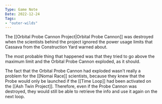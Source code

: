 ```yaml
---
Type: Game Note
Date: 2022-12-24
Tags:
- "outer-wilds"
---
```

The [[Orbital Probe Cannon Project|Orbital Probe Cannon]] was destroyed when the scientists behind the project ignored the power usage limits that Cassava from the Construction Yard warned about.

The most probable thing that happened was that they tried to go above the maximum limit and the Orbital Probe Cannon exploded, as it should.

The fact that the Orbital Probe Cannon had exploded wasn't really a problem for the [[Nomai Race]] scientists, because they knew that the Probe would only be launched if the [[Time Loop]] had been activated on the [[Ash Twin Project]]. Therefore, even if the Probe Cannon was destroyed, they would still be able to retrieve the info and use it again on the next loop.